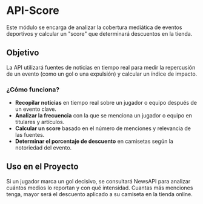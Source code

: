 # API-Score  

Este módulo se encarga de analizar la cobertura mediática de eventos deportivos y calcular un "score" que determinará descuentos en la tienda.  

## Objetivo  

La API utilizará fuentes de noticias en tiempo real para medir la repercusión de un evento (como un gol o una expulsión) y calcular un índice de impacto.  

### ¿Cómo funciona?  

- **Recopilar noticias** en tiempo real sobre un jugador o equipo después de un evento clave.  
- **Analizar la frecuencia** con la que se menciona un jugador o equipo en titulares y artículos.  
- **Calcular un score** basado en el número de menciones y relevancia de las fuentes.  
- **Determinar el porcentaje de descuento** en camisetas según la notoriedad del evento.  

## Uso en el Proyecto  

Si un jugador marca un gol decisivo, se consultará NewsAPI para analizar cuántos medios lo reportan y con qué intensidad. Cuantas más menciones tenga, mayor será el descuento aplicado a su camiseta en la tienda online.  

